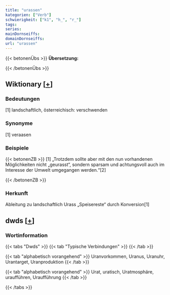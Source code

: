 ```yaml
---
title: "urassen"
kategorien: ["Verb"]
schwierigkeit: ["k1", "h_", "r_"]
tags:
series:
mainDornseiffs:
domainDornseiffs:
url: "urassen"
---
```


{{< betonenÜbs >}}
**Übersetzung:**  
  
{{< /betonenÜbs >}}

## Wiktionary [[+](https://de.wiktionary.org/wiki/urassen)]

### Bedeutungen
[1] landschaftlich, österreichisch: verschwenden  

### Synonyme
[1] veraasen  

### Beispiele
{{< betonenZB >}}
[1] „Trotzdem sollte aber mit den nun vorhandenen Möglichkeiten nicht „geurasst“, sondern sparsam und achtungsvoll auch im Interesse der Umwelt umgegangen werden.“[2]  

{{< /betonenZB >}}
### Herkunft
Ableitung zu landschaftlich Urass „Speisereste“ durch Konversion[1]  



## dwds [[+](https://www.dwds.de/wb/urassen)]

### Wortinformation
{{< tabs "Dwds" >}}
{{< tab "Typische Verbindungen" >}}
{{< /tab >}}

{{< tab "alphabetisch vorangehend" >}}
Uranvorkommen, Uranus, Uranuhr, Urantarget, Uranproduktion
{{< /tab >}}

{{< tab "alphabetisch vorangehend" >}}
Urat, uratisch, Uratmosphäre, uraufführen, Uraufführung
{{< /tab >}}

{{< /tabs >}}

